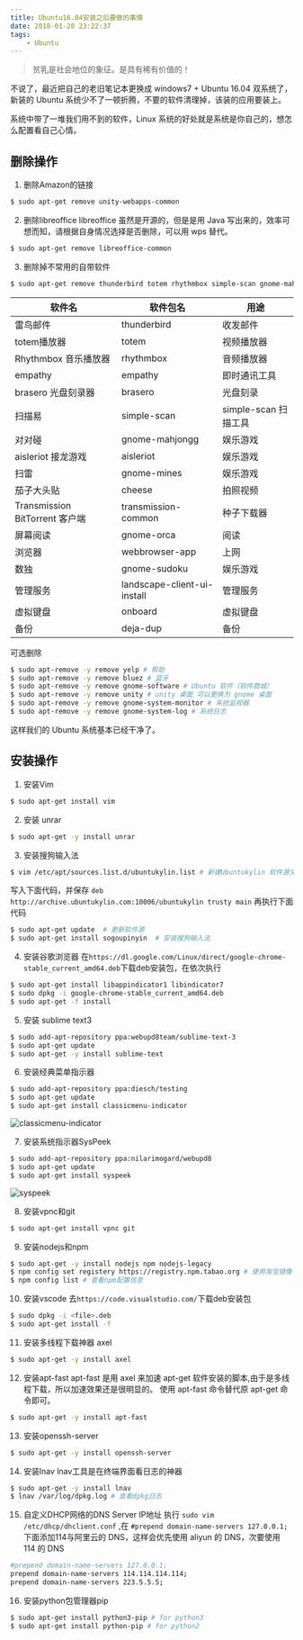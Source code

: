 ```yaml
---
title: Ubuntu16.04安装之后要做的事情
date: 2018-01-28 23:22:37
tags:
    - Ubuntu
---
```


> 贫乳是社会地位的象征。是具有稀有价值的！

不说了，最近把自己的老旧笔记本更换成 windows7 + Ubuntu 16.04 双系统了，新装的 Ubuntu 系统少不了一顿折腾，不要的软件清理掉，该装的应用要装上。

<!-- more -->

系统中带了一堆我们用不到的软件，Linux 系统的好处就是系统是你自己的，想怎么配置看自己心情。

## 删除操作

1. 删除Amazon的链接
``` bash
$ sudo apt-get remove unity-webapps-common
```

2. 删除libreoffice
libreoffice 虽然是开源的，但是是用 Java 写出来的，效率可想而知，请根据自身情况选择是否删除，可以用 wps 替代。
``` bash
$ sudo apt-get remove libreoffice-common
```

3. 删除掉不常用的自带软件
``` bash
$ sudo apt-get remove thunderbird totem rhythmbox simple-scan gnome-mahjongg aisleriot gnome-mines cheese transmission-common gnome-orca webbrowser-app gnome-sudoku onboard deja-dup
```
|软件名|软件包名|用途 |
|----|----|----|
| 雷鸟邮件 | thunderbird | 收发邮件 |
| totem播放器 | totem | 视频播放器 |
| Rhythmbox 音乐播放器 | rhythmbox | 音频播放器 | 
| empathy | empathy | 即时通讯工具 |
| brasero 光盘刻录器 | brasero | 光盘刻录 |
| 扫描易 | simple-scan | simple-scan 扫描工具 |
| 对对碰 | gnome-mahjongg | 娱乐游戏 |
| aisleriot 接龙游戏 | aisleriot | 娱乐游戏 |
| 扫雷 | gnome-mines | 娱乐游戏 |
| 茄子大头贴 | cheese | 拍照视频 |
| Transmission BitTorrent 客户端| transmission-common | 种子下载器 |
| 屏幕阅读 | gnome-orca | 阅读 |
| 浏览器 | webbrowser-app  | 上网 |
| 数独 | gnome-sudoku | 娱乐游戏 |
| 管理服务 | landscape-client-ui-install  |  管理服务 |
| 虚拟键盘 | onboard  | 虚拟键盘 |
| 备份 | deja-dup | 备份 |

可选删除
``` bash
$ sudo apt-remove -y remove yelp # 帮助
$ sudo apt-remove -y remove bluez # 蓝牙
$ sudo apt-remove -y remove gnome-software # Ubuntu 软件（软件商城）
$ sudo apt-remove -y remove unity # unity 桌面 可以更换为 gnome 桌面
$ sudo apt-remove -y remove gnome-system-monitor # 系统监视器
$ sudo apt-remove -y remove gnome-system-log # 系统日志
```

这样我们的 Ubuntu 系统基本已经干净了。

## 安装操作

1. 安装Vim
``` bash
$ sudo apt-get install vim
```

2. 安装 unrar
``` bash
$ sudo apt-get -y install unrar
```

3. 安装搜狗输入法
``` bash
$ vim /etc/apt/sources.list.d/ubuntukylin.list # 新建Ubuntukylin 软件源文件
```
  写入下面代码，并保存
`deb http://archive.ubuntukylin.com:10006/ubuntukylin trusty main`
再执行下面代码
``` bash
$ sudo apt-get update  # 更新软件源
$ sudo apt-get install sogoupinyin  # 安装搜狗输入法
```

4. 安装谷歌浏览器
在`https://dl.google.com/Linux/direct/google-chrome-stable_current_amd64.deb`下载deb安装包，在依次执行
``` bash
$ sudo apt-get install libappindicator1 libindicator7  
$ sudo dpkg -i google-chrome-stable_current_amd64.deb   
$ sudo apt-get -f install 
```

5. 安装 sublime text3
``` bash
$ sudo add-apt-repository ppa:webupd8team/sublime-text-3    
$ sudo apt-get update    
$ sudo apt-get -y install sublime-text   
```

6. 安装经典菜单指示器
``` bash
$ sudo add-apt-repository ppa:diesch/testing  
$ sudo apt-get update  
$ sudo apt-get install classicmenu-indicator  
```
  ![classicmenu-indicator](/img/201801/ubuntu1604/classicmenu.png)

7. 安装系统指示器SysPeek
``` bash
$ sudo add-apt-repository ppa:nilarimogard/webupd8    
$ sudo apt-get update    
$ sudo apt-get install syspeek  
```
  ![syspeek](/img/201801/ubuntu1604/syspeek.png)

8. 安装vpnc和git
``` bash
$ sudo apt-get install vpnc git
```

9. 安装nodejs和npm
``` bash
$ sudo apt-get -y install nodejs npm nodejs-legacy
$ npm config set registery https://registry.npm.tabao.org # 使用淘宝镜像
$ npm config list # 查看npm配置信息
```

10. 安装vscode
  去`https://code.visualstudio.com/`下载deb安装包
``` bash
$ sudo dpkg -i <file>.deb
$ sudo apt-get install -f
```

11. 安装多线程下载神器 axel
``` bash
$ sudo apt-get -y install axel
```

12. 安装apt-fast
  apt-fast 是用 axel 来加速 apt-get 软件安装的脚本,由于是多线程下载，所以加速效果还是很明显的。
  使用 apt-fast 命令替代原 apt-get 命令即可。
``` bash
$ sudo apt-get -y install apt-fast
```

13. 安装openssh-server
``` bash
$ sudo apt-get -y install openssh-server 
```

14. 安装lnav
lnav工具是在终端界面看日志的神器
``` bash
$ sudo apt-get -y install lnav
$ lnav /var/log/dpkg.log # 查看dpkg日志
```

15. 自定义DHCP网络的DNS Server IP地址
  执行 `sudo vim /etc/dhcp/dhclient.conf` ,在 `#prepend domain-name-servers 127.0.0.1;` 下面添加114与阿里云的 DNS，这样会优先使用 aliyun 的 DNS，次要使用 114 的 DNS
``` bash
#prepend domain-name-servers 127.0.0.1;
prepend domain-name-servers 114.114.114.114;  
prepend domain-name-servers 223.5.5.5;  
```

16. 安装python包管理器pip
``` bash
$ sudo apt-get install python3-pip # for python3
$ sudo apt-get install python-pip # for python2
```





